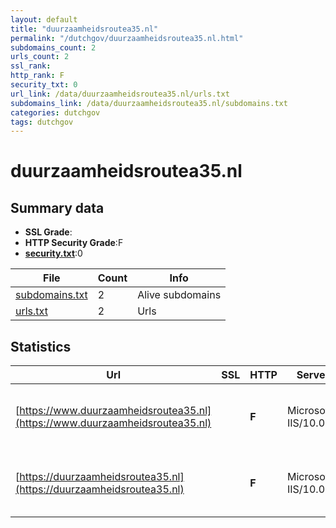 ```yaml
---
layout: default
title: "duurzaamheidsroutea35.nl"
permalink: "/dutchgov/duurzaamheidsroutea35.nl.html"
subdomains_count: 2
urls_count: 2
ssl_rank: 
http_rank: F
security_txt: 0
url_link: /data/duurzaamheidsroutea35.nl/urls.txt
subdomains_link: /data/duurzaamheidsroutea35.nl/subdomains.txt
categories: dutchgov
tags: dutchgov
---
```



# duurzaamheidsroutea35.nl
## Summary data


 - **SSL Grade**:
 - **HTTP Security Grade**:F
 - **[security.txt](https://www.digitaleoverheid.nl/nieuws/standaard-security-txt-nu-verplicht-voor-overheid/)**:0


| File       | Count | Info |
|------------|-------|------|
|[subdomains.txt](/DutchGovScope/data/duurzaamheidsroutea35.nl/subdomains.txt)|2|Alive subdomains|
|[urls.txt](/DutchGovScope/data/duurzaamheidsroutea35.nl/urls.txt)|2|Urls|


## Statistics


| Url | SSL | HTTP | Server | Cookie | HSTS | CORS | CTO | CSP | XFO | XXP | RP |FP| Tech |Title |
|--------|-------|-------|------|------|------|------|------|------|------|------|------|------|------|------|
|[https://www.duurzaamheidsroutea35.nl](https://www.duurzaamheidsroutea35.nl)| | **F**|Microsoft-IIS/10.0| | | | | | | | :white_check_mark: | |IIS:10.0 Microsoft ASP.NET Windows Server||
|[https://duurzaamheidsroutea35.nl](https://duurzaamheidsroutea35.nl)| | **F**|Microsoft-IIS/10.0| | | | | | | | :white_check_mark: | |IIS:10.0 Microsoft ASP.NET Windows Server||


